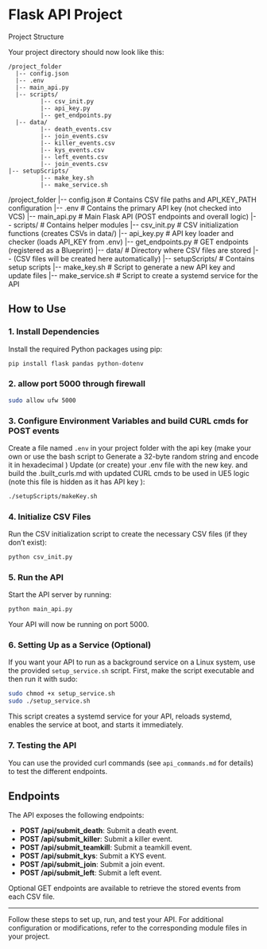 # Flask API Project

Project Structure

Your project directory should now look like this:

```
/project_folder
  |-- config.json
  |-- .env
  |-- main_api.py
  |-- scripts/
         |-- csv_init.py
         |-- api_key.py
         |-- get_endpoints.py
  |-- data/            
         |-- death_events.csv
         |-- join_events.csv
         |-- killer_events.csv
         |-- kys_events.csv
         |-- left_events.csv
         |-- join_events.csv
|-- setupScripts/ 
         |-- make_key.sh 
         |-- make_service.sh 
```


/project_folder |-- config.json # Contains CSV file paths and API_KEY_PATH configuration |-- .env # Contains the primary API key (not checked into VCS) |-- main_api.py # Main Flask API (POST endpoints and overall logic) |-- scripts/ # Contains helper modules |-- csv_init.py # CSV initialization functions (creates CSVs in data/) |-- api_key.py # API key loader and checker (loads API_KEY from .env) |-- get_endpoints.py # GET endpoints (registered as a Blueprint) |-- data/ # Directory where CSV files are stored |-- (CSV files will be created here automatically) |-- setupScripts/ # Contains setup scripts |-- make_key.sh # Script to generate a new API key and update files |-- make_service.sh # Script to create a systemd service for the API

## How to Use

### 1. Install Dependencies

Install the required Python packages using pip:

```bash
pip install flask pandas python-dotenv
```


### 2. allow port 5000 through firewall

```bash
sudo allow ufw 5000
```


### 3. Configure Environment Variables and build CURL cmds for POST events

Create a file named `.env` in your project folder with the api key (make your own or use the bash script to Generate a 32-byte random string and encode it in hexadecimal )
Update (or create) your .env file with the new key. and build the .built_curls.md with updated CURL cmds to be used in UE5 logic (note this file is hidden as it has API key ):

```bash
./setupScripts/makeKey.sh 
```





### 4. Initialize CSV Files

Run the CSV initialization script to create the necessary CSV files (if they don’t exist):

```bash
python csv_init.py
```

### 5. Run the API

Start the API server by running:

```bash
python main_api.py
```

Your API will now be running on port 5000.

### 6. Setting Up as a Service (Optional)

If you want your API to run as a background service on a Linux system, use the provided `setup_service.sh` script. First, make the script executable and then run it with sudo:

```bash
sudo chmod +x setup_service.sh
sudo ./setup_service.sh
```

This script creates a systemd service for your API, reloads systemd, enables the service at boot, and starts it immediately.

### 7. Testing the API

You can use the provided curl commands (see `api_commands.md` for details) to test the different endpoints.

## Endpoints

The API exposes the following endpoints:

- **POST /api/submit_death**: Submit a death event.
- **POST /api/submit_killer**: Submit a killer event.
- **POST /api/submit_teamkill**: Submit a teamkill event.
- **POST /api/submit_kys**: Submit a KYS event.
- **POST /api/submit_join**: Submit a join event.
- **POST /api/submit_left**: Submit a left event.

Optional GET endpoints are available to retrieve the stored events from each CSV file.

---

Follow these steps to set up, run, and test your API. For additional configuration or modifications, refer to the corresponding module files in your project.

